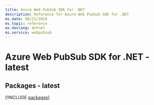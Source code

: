 ```yaml
---
title: Azure Web PubSub SDK for .NET
description: Reference for Azure Web PubSub SDK for .NET
ms.date: 08/21/2024
ms.topic: reference
ms.devlang: dotnet
ms.service: webpubsub
---
```

# Azure Web PubSub SDK for .NET - latest
## Packages - latest
[!INCLUDE [packages](web-pubsub-index.md)]